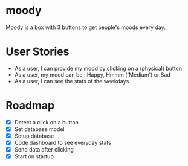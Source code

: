 # moody
Moody is a box with 3 buttons to get people's moods every day.

# User Stories
- As a user, I can provide my mood by clicking on a (physical) button 
- As a user, my mood can be : Happy, Hmmm ('Medium') or Sad
- As a user, I can see the stats of the weekdays

# Roadmap
- [x] Detect a click on a button
- [x] Set database model
- [x] Setup database
- [x] Code dashboard to see everyday stats
- [x] Send data after clicking
- [x] Start on startup
